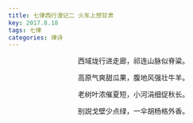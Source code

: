 ```yaml
---
title: 七律西行漫记二 火车上想甘肃
key: 2017.8.18
tags: 七律
categories: 律诗
---
```


<p align="center">西域垅行进走廊，祁连山脉似脊粱。
</p>
<p align="center">高原气爽甜瓜果，腹地风强壮牛羊。
</p>
<p align="center">老树叶浓催夏短，小河涓细促秋长。
</p>
<p align="center">别説戈壁少点绿，一伞胡杨格外香。
</p>
<p align="center"></br>
</p>
